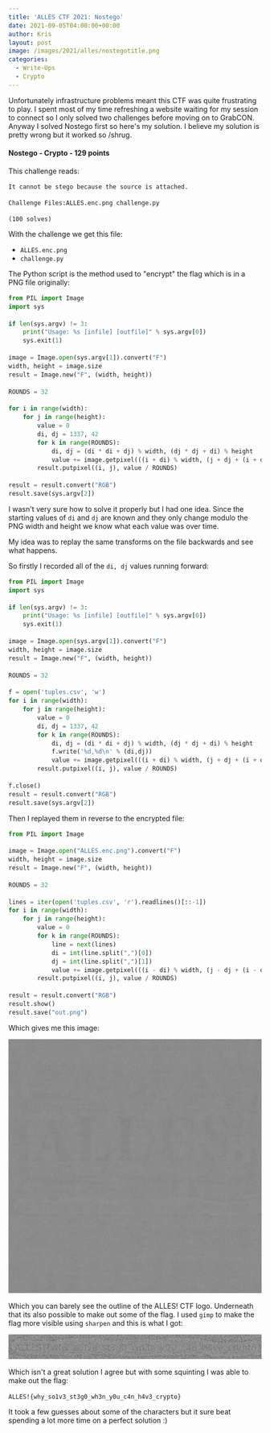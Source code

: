 ```yaml
---
title: 'ALLES CTF 2021: Nostego'
date: 2021-09-05T04:00:00+00:00
author: Kris
layout: post
image: /images/2021/alles/nostegotitle.png
categories:
  - Write-Ups
  - Crypto
---
```

Unfortunately infrastructure problems meant this CTF was quite frustrating to play. I spent most of my time refreshing a website waiting for my session to connect so I only solved two challenges before moving on to GrabCON. Anyway I solved Nostego first so here's my solution. I believe my solution is pretty wrong but it worked so /shrug.

#### <a name="nostego"></a>Nostego - Crypto - 129 points

This challenge reads:

```
It cannot be stego because the source is attached.

Challenge Files:ALLES.enc.png challenge.py

(100 solves)
```

With the challenge we get this file:

* `ALLES.enc.png`
* `challenge.py`

The Python script is the method used to "encrypt" the flag which is in a PNG file originally:

```python
from PIL import Image
import sys

if len(sys.argv) != 3:
    print("Usage: %s [infile] [outfile]" % sys.argv[0])
    sys.exit(1)

image = Image.open(sys.argv[1]).convert("F")
width, height = image.size
result = Image.new("F", (width, height))

ROUNDS = 32

for i in range(width):
    for j in range(height):
        value = 0
        di, dj = 1337, 42
        for k in range(ROUNDS):
            di, dj = (di * di + dj) % width, (dj * dj + di) % height
            value += image.getpixel(((i + di) % width, (j + dj + (i + di)//width) % height))
        result.putpixel((i, j), value / ROUNDS)

result = result.convert("RGB")
result.save(sys.argv[2])
```

I wasn't very sure how to solve it properly but I had one idea. Since the starting values of `di` and `dj` are known and they only change modulo the PNG width and height we know what each value was over time.

My idea was to replay the same transforms on the file backwards and see what happens.

So firstly I recorded all of the `di, dj` values running forward:

```python
from PIL import Image
import sys

if len(sys.argv) != 3:
    print("Usage: %s [infile] [outfile]" % sys.argv[0])
    sys.exit(1)

image = Image.open(sys.argv[1]).convert("F")
width, height = image.size
result = Image.new("F", (width, height))

ROUNDS = 32

f = open('tuples.csv', 'w')
for i in range(width):
    for j in range(height):
        value = 0
        di, dj = 1337, 42
        for k in range(ROUNDS):
            di, dj = (di * di + dj) % width, (dj * dj + di) % height
            f.write('%d,%d\n' % (di,dj))
            value += image.getpixel(((i + di) % width, (j + dj + (i + di)//width) % height))
        result.putpixel((i, j), value / ROUNDS)

f.close()
result = result.convert("RGB")
result.save(sys.argv[2])
```

Then I replayed them in reverse to the encrypted file:

```python
from PIL import Image

image = Image.open("ALLES.enc.png").convert("F")
width, height = image.size
result = Image.new("F", (width, height))

ROUNDS = 32

lines = iter(open('tuples.csv', 'r').readlines()[::-1])
for i in range(width):
    for j in range(height):
        value = 0
        for k in range(ROUNDS):
            line = next(lines)
            di = int(line.split(",")[0])
            dj = int(line.split(",")[1])
            value += image.getpixel(((i - di) % width, (j - dj + (i - di)//width) % height))
        result.putpixel((i, j), value / ROUNDS)

result = result.convert("RGB")
result.show()
result.save("out.png")
```

Which gives me this image:

![barely visible](/images/2021/alles/out.png)

Which you can barely see the outline of the ALLES! CTF logo. Underneath that its also possible to make out some of the flag. I used `gimp` to make the flag more visible using `sharpen` and this is what I got:

![sharpened flag](/images/2021/alles/nostegoflag.PNG)

Which isn't a great solution I agree but with some squinting I was able to make out the flag:

`ALLES!{why_so1v3_st3g0_wh3n_y0u_c4n_h4v3_crypto}`

It took a few guesses about some of the characters but it sure beat spending a lot more time on a perfect solution :)





